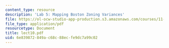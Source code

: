 ```yaml
---
content_type: resource
description: 'Lab 5: Mapping Boston Zoning Variances'
file: https://ol-ocw-studio-app-production.s3.amazonaws.com/courses/11-521-spatial-database-management-and-advanced-geographic-information-systems-spring-2003/6e839872849ac68c88ecfe9dc7a99c02_lect10.pdf
file_type: application/pdf
resourcetype: Document
title: lect10.pdf
uid: 6e839872-849a-c68c-88ec-fe9dc7a99c02
---
```

